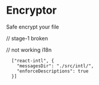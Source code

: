# Encryptor

Safe encrypt your file


// stage-1 broken

// not working i18n


      ["react-intl", {
        "messagesDir": "./src/intl/",
        "enforceDescriptions": true
      }]
